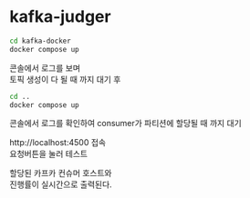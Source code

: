 # kafka-judger  


```bash
cd kafka-docker  
docker compose up  
```
콘솔에서 로그를 보며  
토픽 생성이 다 될 때 까지 대기 후  

```bash
cd ..  
docker compose up  
```
  
콘솔에서 로그를 확인하여 consumer가 파티션에 할당될 때 까지 대기  
  
http://localhost:4500 접속  
요청버튼을 눌러 테스트  
  
할당된 카프카 컨슈머 호스트와  
진행률이 실시간으로 출력된다.  


